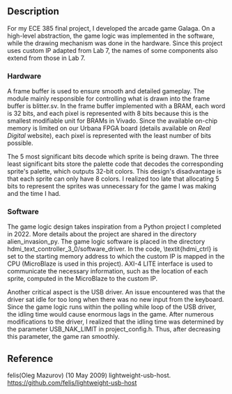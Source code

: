 ## Description
For my ECE 385 final project, I developed the arcade game Galaga. On a high-level abstraction, the game logic was implemented in the software, while the drawing mechanism was done in the hardware. Since this project uses custom IP adapted from Lab 7, the names of some components also extend from those in Lab 7.

### Hardware
A frame buffer is used to ensure smooth and detailed gameplay. The module mainly responsible for controlling what is drawn into the frame buffer is blitter.sv. In the frame buffer implemented with a BRAM, each word is 32 bits, and each pixel is represented with 8 bits because this is the smallest modifiable unit for BRAMs in Vivado. Since the available on-chip memory is limited on our Urbana FPGA board (details available on $\textit{Real Digital}$ website), each pixel is represented with the least number of bits possible.

The 5 most significant bits decode which sprite is being drawn. The three least significant bits store the palette code that decodes the corresponding sprite's palette, which outputs 32-bit colors. This design's disadvantage is that each sprite can only have 8 colors. I realized too late that allocating 5 bits to represent the sprites was unnecessary for the game I was making and the time I had. 

### Software
The game logic design takes inspiration from a Python project I completed in 2022. More details about the project are shared in the directory alien_invasion_py. The game logic software is placed in the directory hdmi_text_controller_3_0/software_driver. In the code, \textit{hdmi_ctrl} is set to the starting memory address to which the custom IP is mapped in the CPU (MicroBlaze is used in this project). AXI-4 LITE interface is used to communicate the necessary information, such as the location of each sprite, computed in the MicroBlaze to the custom IP.

Another critical aspect is the USB driver. An issue encountered was that the driver sat idle for too long when there was no new input from the keyboard. Since the game logic runs within the polling while loop of the USB driver, the idling time would cause enormous lags in the game. After numerous modifications to the driver, I realized that the idling time was determined by the parameter USB_NAK_LIMIT in project_config.h. Thus, after decreasing this parameter, the game ran smoothly. 

## Reference
felis(Oleg Mazurov) (10 May 2009) lightweight-usb-host. https://github.com/felis/lightweight-usb-host
